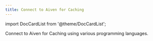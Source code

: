 ```yaml
---
title: Connect to Aiven for Caching
---
```


import DocCardList from '@theme/DocCardList';

Connect to Aiven for Caching using various programming languages.

<DocCardList/>
